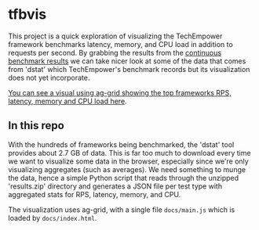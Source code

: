 # tfbvis

This project is a quick exploration of visualizing the TechEmpower framework benchmarks latency, memory, and CPU load in addition to requests per second. By grabbing the results from the [continuous benchmark results](https://tfb-status.techempower.com/) we can take nicer look at some of the data that comes from 'dstat' which TechEmpower's benchmark records but its visualization does not yet incorporate.

[You can see a visual using ag-grid showing the top frameworks RPS, latency, memory and CPU load here](https://ajdust.github.io/tfbvis/).

## In this repo

With the hundreds of frameworks being benchmarked, the 'dstat' tool provides about 2.7 GB of data. This is far too much to download every time we want to visualize some data in the browser, especially since we're only visualizing aggregates (such as averages). We need something to munge the data, hence a simple Python script that reads through the unzipped 'results.zip' directory and generates a JSON file per test type with aggregated stats for RPS, latency, memory, and CPU.

The visualization uses ag-grid, with a single file `docs/main.js` which is loaded by `docs/index.html`.

